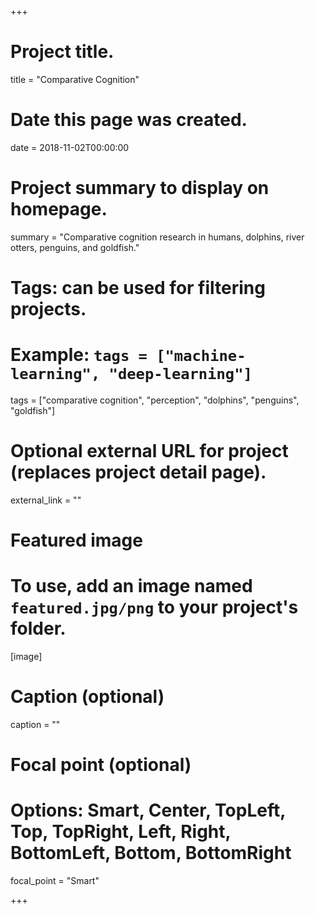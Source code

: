 +++
# Project title.
title = "Comparative Cognition"

# Date this page was created.
date = 2018-11-02T00:00:00

# Project summary to display on homepage.
summary = "Comparative cognition research in humans, dolphins, river otters, penguins, and goldfish."

# Tags: can be used for filtering projects.
# Example: `tags = ["machine-learning", "deep-learning"]`
tags = ["comparative cognition", "perception", "dolphins", "penguins", "goldfish"]

# Optional external URL for project (replaces project detail page).
external_link = ""

# Featured image
# To use, add an image named `featured.jpg/png` to your project's folder.
[image]
  # Caption (optional)
  caption = ""

  # Focal point (optional)
  # Options: Smart, Center, TopLeft, Top, TopRight, Left, Right, BottomLeft, Bottom, BottomRight
  focal_point = "Smart"

+++
